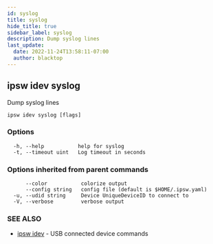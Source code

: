 ```yaml
---
id: syslog
title: syslog
hide_title: true
sidebar_label: syslog
description: Dump syslog lines
last_update:
  date: 2022-11-24T13:58:11-07:00
  author: blacktop
---
```

## ipsw idev syslog

Dump syslog lines

```
ipsw idev syslog [flags]
```

### Options

```
  -h, --help           help for syslog
  -t, --timeout uint   Log timeout in seconds
```

### Options inherited from parent commands

```
      --color           colorize output
      --config string   config file (default is $HOME/.ipsw.yaml)
  -u, --udid string     Device UniqueDeviceID to connect to
  -V, --verbose         verbose output
```

### SEE ALSO

* [ipsw idev](/docs/cli/ipsw/idev)	 - USB connected device commands

